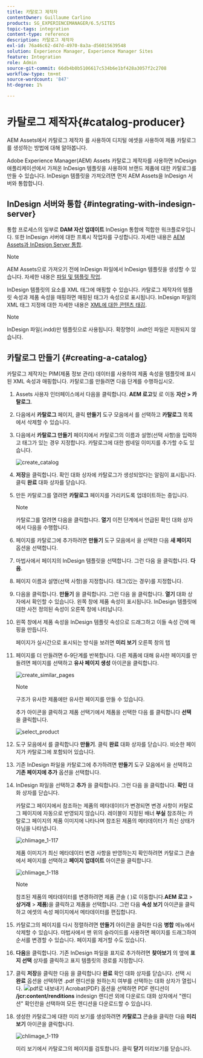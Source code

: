 ```yaml
---
title: 카탈로그 제작자
contentOwner: Guillaume Carlino
products: SG_EXPERIENCEMANAGER/6.5/SITES
topic-tags: integration
content-type: reference
description: 카탈로그 제작자
exl-id: 76a46c62-d47d-4970-8a3a-d56015639548
solution: Experience Manager, Experience Manager Sites
feature: Integration
role: Admin
source-git-commit: 66db4b0b5106617c534b6e1bf428a3057f2c2708
workflow-type: tm+mt
source-wordcount: '847'
ht-degree: 1%

---
```


# 카탈로그 제작자{#catalog-producer}

AEM Assets에서 카탈로그 제작자 를 사용하여 디지털 에셋을 사용하여 제품 카탈로그를 생성하는 방법에 대해 알아봅니다.

Adobe Experience Manager(AEM) Assets 카탈로그 제작자를 사용하면 InDesign 애플리케이션에서 가져온 InDesign 템플릿을 사용하여 브랜드 제품에 대한 카탈로그를 만들 수 있습니다. InDesign 템플릿을 가져오려면 먼저 AEM Assets을 InDesign 서버와 통합합니다.

## InDesign 서버와 통합 {#integrating-with-indesign-server}

통합 프로세스의 일부로 **DAM 자산 업데이트** InDesign 통합에 적합한 워크플로우입니다. 또한 InDesign 서버에 대한 프록시 작업자를 구성합니다. 자세한 내용은 [AEM Assets과 InDesign Server 통합](/help/assets/indesign.md).

>[!NOTE]
>
>AEM Assets으로 가져오기 전에 InDesign 파일에서 InDesign 템플릿을 생성할 수 있습니다. 자세한 내용은 [파일 및 템플릿 작업](https://helpx.adobe.com/indesign/using/files-templates.html).
>
>InDesign 템플릿의 요소를 XML 태그에 매핑할 수 있습니다. 카탈로그 제작자의 템플릿 속성과 제품 속성을 매핑하면 매핑된 태그가 속성으로 표시됩니다. InDesign 파일의 XML 태그 지정에 대한 자세한 내용은 [XML에 대한 콘텐츠 태깅](https://helpx.adobe.com/indesign/using/tagging-content-xml.html).

>[!NOTE]
>
>InDesign 파일(.indd)만 템플릿으로 사용됩니다. 확장명이 .indt인 파일은 지원되지 않습니다.

## 카탈로그 만들기 {#creating-a-catalog}

카탈로그 제작자는 PIM(제품 정보 관리) 데이터를 사용하여 제품 속성을 템플릿에 표시된 XML 속성과 매핑합니다. 카탈로그를 만들려면 다음 단계를 수행하십시오.

1. Assets 사용자 인터페이스에서 다음을 클릭합니다. **AEM 로고**&#x200B;및 로 이동 **자산 > 카탈로그**.
1. 다음에서 **카탈로그** 페이지, 클릭 **만들기** 도구 모음에서 를 선택하고 **카탈로그** 목록에서 삭제할 수 있습니다.
1. 다음에서 **카탈로그 만들기** 페이지에서 카탈로그의 이름과 설명(선택 사항)을 입력하고 태그가 있는 경우 지정합니다. 카탈로그에 대한 썸네일 이미지를 추가할 수도 있습니다.

   ![create_catalog](assets/create_catalog.png)

1. **저장**&#x200B;을 클릭합니다. 확인 대화 상자에 카탈로그가 생성되었다는 알림이 표시됩니다. 클릭 **완료** 대화 상자를 닫습니다.
1. 만든 카탈로그를 열려면 **카탈로그** 페이지를 가리키도록 업데이트하는 중입니다.

   >[!NOTE]
   >
   >카탈로그를 열려면 다음을 클릭합니다. **열기** 이전 단계에서 언급된 확인 대화 상자에서 다음을 수행합니다.

1. 페이지를 카탈로그에 추가하려면 **만들기** 도구 모음에서 을 선택한 다음 **새 페이지** 옵션을 선택합니다.
1. 마법사에서 페이지의 InDesign 템플릿을 선택합니다. 그런 다음 을 클릭합니다. **다음**.
1. 페이지 이름과 설명(선택 사항)을 지정합니다. 태그(있는 경우)를 지정합니다.
1. 다음을 클릭합니다. **만들기** 을 클릭합니다. 그런 다음 을 클릭합니다. **열기** 대화 상자에서 확인할 수 있습니다. 왼쪽 창에 제품 속성이 표시됩니다. InDesign 템플릿에 대한 사전 정의된 속성이 오른쪽 창에 나타납니다.
1. 왼쪽 창에서 제품 속성을 InDesign 템플릿 속성으로 드래그하고 이들 속성 간에 매핑을 만듭니다.

   페이지가 실시간으로 표시되는 방식을 보려면 **미리 보기** 오른쪽 창의 탭

1. 페이지를 더 만들려면 6-9단계를 반복합니다. 다른 제품에 대해 유사한 페이지를 만들려면 페이지를 선택하고 **유사 페이지 생성** 아이콘을 클릭합니다.

   ![create_similar_pages](assets/create_similar_pages.png)

   >[!NOTE]
   >
   >구조가 유사한 제품에만 유사한 페이지를 만들 수 있습니다.

   추가 아이콘을 클릭하고 제품 선택기에서 제품을 선택한 다음 를 클릭합니다 **선택** 을 클릭합니다.

   ![select_product](assets/select_product.png)

1. 도구 모음에서 를 클릭합니다 **만들기**. 클릭 **완료** 대화 상자를 닫습니다. 비슷한 페이지가 카탈로그에 포함되어 있습니다.
1. 기존 InDesign 파일을 카탈로그에 추가하려면 **만들기** 도구 모음에서 을 선택하고 **기존 페이지에 추가** 옵션을 선택합니다.
1. InDesign 파일을 선택하고 **추가** 을 클릭합니다. 그런 다음 을 클릭합니다. **확인** 대화 상자를 닫습니다.

   카탈로그 페이지에서 참조하는 제품의 메타데이터가 변경되면 변경 사항이 카탈로그 페이지에 자동으로 반영되지 않습니다. 레이블이 지정된 배너 **부실** 참조하는 카탈로그 페이지의 제품 이미지에 나타나며 참조된 제품의 메타데이터가 최신 상태가 아님을 나타냅니다.

   ![chlimage_1-117](assets/chlimage_1-117a.png)

   제품 이미지가 최신 메타데이터 변경 사항을 반영하는지 확인하려면 카탈로그 콘솔에서 페이지를 선택하고 **페이지 업데이트** 아이콘을 클릭합니다.

   ![chlimage_1-118](assets/chlimage_1-118a.png)

   >[!NOTE]
   >
   >참조된 제품의 메타데이터를 변경하려면 제품 콘솔 ( )로 이동합니다.**AEM 로고** > **상거래** > **제품**)을 클릭하고 제품을 선택합니다. 그런 다음 **속성 보기** 아이콘을 클릭하고 에셋의 속성 페이지에서 메타데이터를 편집합니다.

1. 카탈로그의 페이지를 다시 정렬하려면 **만들기** 아이콘을 클릭한 다음 **병합** 메뉴에서 삭제할 수 있습니다. 마법사에서 맨 위의 슬라이드를 사용하면 페이지를 드래그하여 순서를 변경할 수 있습니다. 페이지를 제거할 수도 있습니다.

1. **다음**&#x200B;을 클릭합니다. 기존 InDesign 파일을 표지로 추가하려면 **찾아보기** 의 옆에 **표지 선택** 상자를 클릭하고 표지 템플릿의 경로를 지정합니다.
1. 클릭 **저장**&#x200B;을 클릭한 다음 을 클릭합니다 **완료** 확인 대화 상자를 닫습니다.
선택 시 **완료** 옵션을 선택하면 .pdf 렌디션을 원하는지 여부를 선택하는 대화 상자가 열립니다.
   ![pdf로 내보내기](assets/CatalogPDF.png)
Acrobat(PDF) 옵션을 선택하면 PDF 렌디션이  **/jcr:content/renditions** indesign 렌디션 외에 다운로드 대화 상자에서 &quot;렌디션&quot; 확인란을 선택하여 모든 렌디션을 다운로드할 수 있습니다.

1. 생성한 카탈로그에 대한 미리 보기를 생성하려면 **카탈로그** 콘솔을 클릭한 다음 **미리 보기** 아이콘을 클릭합니다.

   ![chlimage_1-119](assets/chlimage_1-119a.png)

   미리 보기에서 카탈로그의 페이지를 검토합니다. 클릭 **닫기** 미리보기를 닫습니다.
